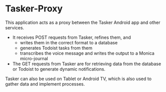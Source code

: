 # Tasker-Proxy

This application acts as a proxy between the Tasker Android app and other services.
* It receives POST requests from Tasker, refines them, and
  * writes them in the correct format to a database
  * generates Todoist tasks from them
  * transcribes the voice message and writes the output to a Monica micro-journal
* The GET requests from Tasker are for retrieving data from the database or Todoist to generate dynamic notifications.

Tasker can also be used on Tablet or Android TV, which is also used to gather data and implement processes.